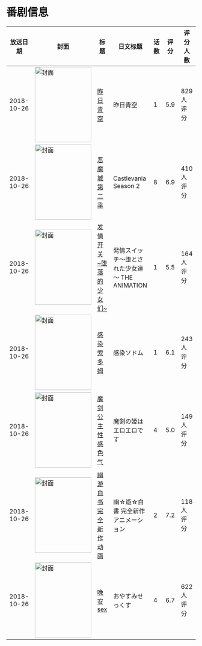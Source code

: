 # 番剧信息

|放送日期|封面|标题|日文标题|话数|评分|评分人数|
|---|---|---|---|---|---|---|
|2018-10-26|<img src="https://lain.bgm.tv/pic/cover/c/e1/36/221333_F479S.jpg" alt="封面" style="width:150px;height:200px;object-fit:cover;">|[昨日青空](https://bangumi.tv/subject/221333)|昨日青空|1|5.9|829人评分|
|2018-10-26|<img src="https://lain.bgm.tv/pic/cover/c/f3/18/208709_jylLn.jpg" alt="封面" style="width:150px;height:200px;object-fit:cover;">|[恶魔城 第二季](https://bangumi.tv/subject/208709)|Castlevania Season 2|8|6.9|410人评分|
|2018-10-26|<img src="https://bangumi.tv/img/no_icon_subject.png" alt="封面" style="width:150px;height:200px;object-fit:cover;">|[发情开关 ~堕落的少女们~](https://bangumi.tv/subject/265543)|発情スイッチ～堕とされた少女達～ THE ANIMATION|1|5.5|164人评分|
|2018-10-26|<img src="https://bangumi.tv/img/no_icon_subject.png" alt="封面" style="width:150px;height:200px;object-fit:cover;">|[感染索多姆](https://bangumi.tv/subject/265551)|感染ソドム|1|6.1|243人评分|
|2018-10-26|<img src="https://bangumi.tv/img/no_icon_subject.png" alt="封面" style="width:150px;height:200px;object-fit:cover;">|[魔剑公主性感色气](https://bangumi.tv/subject/256500)|魔剣の姫はエロエロです|4|5.0|149人评分|
|2018-10-26|<img src="https://lain.bgm.tv/pic/cover/c/91/4c/232658_x0Jjj.jpg" alt="封面" style="width:150px;height:200px;object-fit:cover;">|[幽游白书 完全新作动画](https://bangumi.tv/subject/232658)|幽☆遊☆白書 完全新作アニメーション|2|7.2|118人评分|
|2018-10-26|<img src="https://bangumi.tv/img/no_icon_subject.png" alt="封面" style="width:150px;height:200px;object-fit:cover;">|[晚安sex](https://bangumi.tv/subject/249681)|おやすみせっくす|4|6.7|622人评分|
